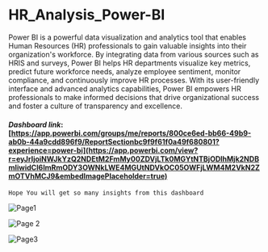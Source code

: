# HR_Analysis_Power-BI
 Power BI is a powerful data visualization and analytics tool that enables Human Resources (HR) professionals to gain valuable insights 
 into their organization's workforce. By integrating data from various sources such as HRIS and surveys, 
 Power BI helps HR departments visualize key metrics, predict future workforce needs, analyze employee sentiment,
 monitor compliance, and continuously improve HR processes. With its user-friendly interface and advanced analytics capabilities, 
 Power BI empowers HR professionals to make informed decisions that drive organizational success and foster a culture of transparency and excellence.
#### *Dashboard link*: [https://app.powerbi.com/groups/me/reports/800ce6ed-bb66-49b9-ab0b-44a9cdd896f9/ReportSectionbc9f9f61f0a49f680801?experience=power-bi](https://app.powerbi.com/view?r=eyJrIjoiNWJkYzQ2NDEtM2FmMy00ZDVjLTk0MGYtNTBjODlhMjk2NDBmIiwidCI6ImRmODY3OWNkLWE4MGUtNDVkOC05OWFjLWM4M2VkN2ZmOTVhMCJ9&embedImagePlaceholder=true)
```Hope You will get so many insights from this dashboard```

![Page1](https://github.com/27DEBAPRIYA/HR_Analysis_Power-BI/assets/102849901/a8f9500d-ab5d-4089-81c6-92bb68a2f33e)

![Page 2](https://github.com/27DEBAPRIYA/HR_Analysis_Power-BI/assets/102849901/17087e49-7044-4f08-a904-a2d2ad79703f)

![Page3](https://github.com/27DEBAPRIYA/HR_Analysis_Power-BI/assets/102849901/5667a110-c326-47f5-a920-87a53d7b7840)
